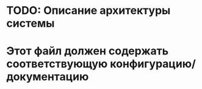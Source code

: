 # TODO: Описание архитектуры системы
# Этот файл должен содержать соответствующую конфигурацию/документацию
